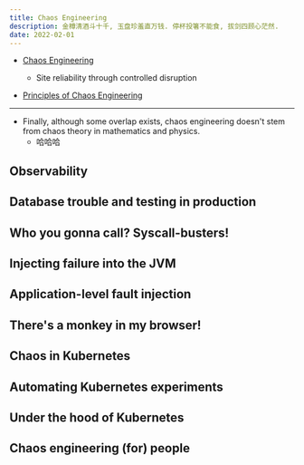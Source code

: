 ```yaml
---
title: Chaos Engineering
description: 金樽清酒斗十千, 玉盘珍羞直万钱. 停杯投箸不能食, 拔剑四顾心茫然.
date: 2022-02-01
---
```


* [Chaos Engineering](https://www.manning.com/books/chaos-engineering)
  - Site reliability through controlled disruption

* [Principles of Chaos Engineering](https://principlesofchaos.org)

---

* Finally, although some overlap exists,
  chaos engineering doesn't stem from
  chaos theory in mathematics and physics.
  - 哈哈哈

## Observability

## Database trouble and testing in production

## Who you gonna call? Syscall-busters!

## Injecting failure into the JVM

## Application-level fault injection

## There's a monkey in my browser!

## Chaos in Kubernetes

## Automating Kubernetes experiments

## Under the hood of Kubernetes

## Chaos engineering (for) people
